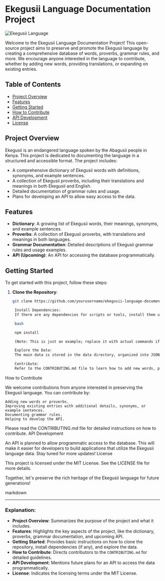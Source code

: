 # Ekegusii Language Documentation Project

![Ekegusii Language](https://example.com/ekegusii-language-banner.jpg) <!-- Replace with an actual image link -->

Welcome to the Ekegusii Language Documentation Project! This open-source project aims to preserve and promote the Ekegusii language by creating a comprehensive database of words, proverbs, grammar rules, and more. We encourage anyone interested in the language to contribute, whether by adding new words, providing translations, or expanding on existing entries.

## Table of Contents

- [Project Overview](#project-overview)
- [Features](#features)
- [Getting Started](#getting-started)
- [How to Contribute](#how-to-contribute)
- [API Development](#api-development)
- [License](#license)

## Project Overview

Ekegusii is an endangered language spoken by the Abagusii people in Kenya. This project is dedicated to documenting the language in a structured and accessible format. The project includes:

- A comprehensive dictionary of Ekegusii words with definitions, synonyms, and example sentences.
- A collection of Ekegusii proverbs, including their translations and meanings in both Ekegusii and English.
- Detailed documentation of grammar rules and usage.
- Plans for developing an API to allow easy access to the data.

## Features

- **Dictionary**: A growing list of Ekegusii words, their meanings, synonyms, and example sentences.
- **Proverbs**: A collection of Ekegusii proverbs, with translations and meanings in both languages.
- **Grammar Documentation**: Detailed descriptions of Ekegusii grammar rules and usage examples.
- **API (Upcoming)**: An API for accessing the database programmatically.

## Getting Started

To get started with this project, follow these steps:

1. **Clone the Repository**:
   ```bash
   git clone https://github.com/yourusername/ekegusii-language-documentation.git

    Install Dependencies:
    If there are any dependencies for scripts or tools, install them using the following command:

    bash

    npm install

    (Note: This is just an example; replace it with actual commands if needed.)

    Explore the Data:
    The main data is stored in the data directory, organized into JSON files for words, proverbs, and grammar rules.

    Contribute:
    Refer to the CONTRIBUTING.md file to learn how to add new words, proverbs, or grammar rules to the database.

How to Contribute

We welcome contributions from anyone interested in preserving the Ekegusii language. You can contribute by:

    Adding new words or proverbs.
    Improving existing entries with additional details, synonyms, or example sentences.
    Documenting grammar rules.
    Helping to develop the API.

Please read the CONTRIBUTING.md file for detailed instructions on how to contribute.
API Development

An API is planned to allow programmatic access to the database. This will make it easier for developers to build applications that utilize the Ekegusii language data. Stay tuned for more updates!
License

This project is licensed under the MIT License. See the LICENSE file for more details.

Together, let's preserve the rich heritage of the Ekegusii language for future generations!

markdown


---

### Explanation:

- **Project Overview**: Summarizes the purpose of the project and what it includes.
- **Features**: Highlights the key aspects of the project, like the dictionary, proverbs, grammar documentation, and upcoming API.
- **Getting Started**: Provides basic instructions on how to clone the repository, install dependencies (if any), and explore the data.
- **How to Contribute**: Directs contributors to the `CONTRIBUTING.md` for detailed guidelines.
- **API Development**: Mentions future plans for an API to access the data programmatically.
- **License**: Indicates the licensing terms under the MIT License.
